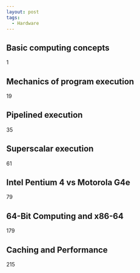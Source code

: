 ```yaml
---
layout: post
tags:
  - Hardware
---
```

## Basic computing concepts
1
## Mechanics of program execution
19
## Pipelined execution
35
## Superscalar execution
61
## Intel Pentium 4 vs Motorola G4e
79
## 64-Bit Computing and x86-64
179
## Caching and Performance
215

